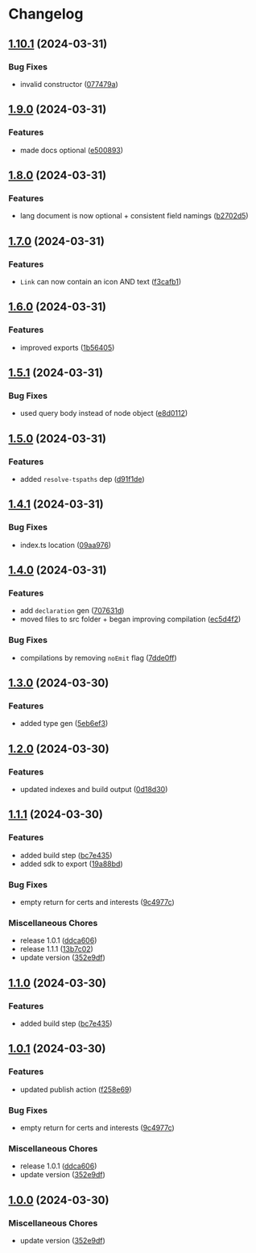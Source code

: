 # Changelog


## [1.10.1](https://github.com/nico-i/cv-data/compare/v1.10.0...v1.10.1) (2024-03-31)


### Bug Fixes

* invalid constructor ([077479a](https://github.com/nico-i/cv-data/commit/077479a0b852e2f7c976d00e5aacd5f9b256e123))

## [1.9.0](https://github.com/nico-i/cv-data/compare/v1.8.0...v1.9.0) (2024-03-31)


### Features

* made docs optional ([e500893](https://github.com/nico-i/cv-data/commit/e50089357d995b6165f96e51f4663eecaab76820))

## [1.8.0](https://github.com/nico-i/cv-data/compare/v1.7.0...v1.8.0) (2024-03-31)


### Features

* lang document is now optional + consistent field namings ([b2702d5](https://github.com/nico-i/cv-data/commit/b2702d58905d0d91e0f95066f6760cd72fa2ad4d))

## [1.7.0](https://github.com/nico-i/cv-data/compare/v1.6.0...v1.7.0) (2024-03-31)


### Features

* `Link` can now contain an icon AND text ([f3cafb1](https://github.com/nico-i/cv-data/commit/f3cafb1148b12eb10d514db7064baf13ae6dee8f))

## [1.6.0](https://github.com/nico-i/cv-data/compare/v1.5.1...v1.6.0) (2024-03-31)


### Features

* improved exports ([1b56405](https://github.com/nico-i/cv-data/commit/1b5640544a0deb5941be0f2879de7cae2f28f89a))

## [1.5.1](https://github.com/nico-i/cv-data/compare/v1.5.0...v1.5.1) (2024-03-31)


### Bug Fixes

* used query body instead of node object ([e8d0112](https://github.com/nico-i/cv-data/commit/e8d011206879c5d25ef020e1c0e63cc394e1197d))

## [1.5.0](https://github.com/nico-i/cv-data/compare/v1.4.1...v1.5.0) (2024-03-31)


### Features

* added `resolve-tspaths` dep ([d91f1de](https://github.com/nico-i/cv-data/commit/d91f1de32f2afa410e452655ad6ebff2a2ec27d5))

## [1.4.1](https://github.com/nico-i/cv-data/compare/v1.4.0...v1.4.1) (2024-03-31)


### Bug Fixes

* index.ts location ([09aa976](https://github.com/nico-i/cv-data/commit/09aa976a7416fdf1940079d6a3fd6fc78ff30386))

## [1.4.0](https://github.com/nico-i/cv-data/compare/v1.3.0...v1.4.0) (2024-03-31)


### Features

* add `declaration` gen ([707631d](https://github.com/nico-i/cv-data/commit/707631da2ec2408056999b8a99d563bb23198c11))
* moved files to src folder + began improving compilation ([ec5d4f2](https://github.com/nico-i/cv-data/commit/ec5d4f27ee28946e66e296616424ee3a56330ad0))


### Bug Fixes

* compilations by removing `noEmit` flag ([7dde0ff](https://github.com/nico-i/cv-data/commit/7dde0ff95b5c6dd5a4ff51d9ed9b02389f9d0e85))

## [1.3.0](https://github.com/nico-i/cv-data/compare/v1.2.0...v1.3.0) (2024-03-30)


### Features

* added type gen ([5eb6ef3](https://github.com/nico-i/cv-data/commit/5eb6ef33dac2ade7459ede6f523d0ea97fcd2ab8))

## [1.2.0](https://github.com/nico-i/cv-data/compare/v1.1.1...v1.2.0) (2024-03-30)


### Features

* updated indexes and build output ([0d18d30](https://github.com/nico-i/cv-data/commit/0d18d30ccbb9175afdd2ce9c84d47b7b0ce7e8f4))

## [1.1.1](https://github.com/nico-i/cv-data/compare/v1.1.0...v1.1.1) (2024-03-30)


### Features

* added build step ([bc7e435](https://github.com/nico-i/cv-data/commit/bc7e43527998a7a9dab6be443b4a50f8054d337b))
* added sdk to export ([19a88bd](https://github.com/nico-i/cv-data/commit/19a88bd17ddf0d231a7ce64626d6d8359e8d6aa1))


### Bug Fixes

* empty return for certs and interests ([9c4977c](https://github.com/nico-i/cv-data/commit/9c4977c04b98b65dbbcc56777926db1d6177cd0f))


### Miscellaneous Chores

* release 1.0.1 ([ddca606](https://github.com/nico-i/cv-data/commit/ddca60686cc9685d10447111550bcb2b67e31fe5))
* release 1.1.1 ([13b7c02](https://github.com/nico-i/cv-data/commit/13b7c023393bb65fa1b55ce8b53b4226a4fd6fe4))
* update version ([352e9df](https://github.com/nico-i/cv-data/commit/352e9df20ff83c929748fa6fddb2d26248b0fac8))

## [1.1.0](https://github.com/nico-i/cv-data/compare/v1.0.1...v1.1.0) (2024-03-30)


### Features

* added build step ([bc7e435](https://github.com/nico-i/cv-data/commit/bc7e43527998a7a9dab6be443b4a50f8054d337b))

## [1.0.1](https://github.com/nico-i/cv-data/compare/v1.0.0...v1.0.1) (2024-03-30)


### Features

* updated publish action ([f258e69](https://github.com/nico-i/cv-data/commit/f258e6950993fec845491361a520632b36e143fd))


### Bug Fixes

* empty return for certs and interests ([9c4977c](https://github.com/nico-i/cv-data/commit/9c4977c04b98b65dbbcc56777926db1d6177cd0f))


### Miscellaneous Chores

* release 1.0.1 ([ddca606](https://github.com/nico-i/cv-data/commit/ddca60686cc9685d10447111550bcb2b67e31fe5))
* update version ([352e9df](https://github.com/nico-i/cv-data/commit/352e9df20ff83c929748fa6fddb2d26248b0fac8))

## [1.0.0](https://github.com/nico-i/cv-data/compare/v1.1.0...v1.0.0) (2024-03-30)


### Miscellaneous Chores

* update version ([352e9df](https://github.com/nico-i/cv-data/commit/352e9df20ff83c929748fa6fddb2d26248b0fac8))
